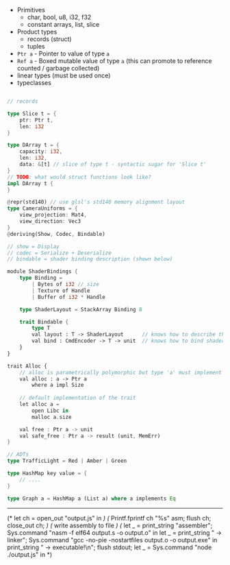 

- Primitives
    - char, bool, u8, i32, f32
    - constant arrays, list, slice
- Product types
    - records (struct)
    - tuples
- `Ptr a` - Pointer to value of type `a`
- `Ref a` - Boxed mutable value of type `a` (this can promote to reference counted / garbage collected)
- linear types (must be used once)
- typeclasses

```rust

// records

type Slice t = {
    ptr: Ptr t,
    len: i32
}

type DArray t = {
    capacity: i32,
    len: i32,
    data: &[t] // slice of type t - syntactic sugar for 'Slice t'
}
// TODO: what would struct functions look like?
impl DArray t {
}

@repr(std140) // use glsl's std140 memory alignment layout
type CameraUniforms = {
    view_projection: Mat4,
    view_direction: Vec3
}
@deriving(Show, Codec, Bindable)

// show = Display
// codec = Serialize + Deserialize
// bindable = shader binding description (shown below)

module ShaderBindings {
    type Binding =  
        | Bytes of i32 // size
        | Texture of Handle
        | Buffer of i32 * Handle

    type ShaderLayout = StackArray Binding 8

    trait Bindable {
        type T
        val layout : T -> ShaderLayout      // knows how to describe the needed bindings
        val bind : CmdEncoder -> T -> unit  // knows how to bind shader data 
    }
}

trait Alloc {
    // alloc is parametrically polymorphic but type 'a' must implement Size
    val alloc : a -> Ptr a
        where a impl Size
        
    // default implementation of the trait
    let alloc a =
        open Libc in
        malloc a.size

    val free : Ptr a -> unit
    val safe_free : Ptr a -> result (unit, MemErr)
}

// ADTs
type TrafficLight = Red | Amber | Green

type HashMap key value = {
    // ....
}

type Graph a = HashMap a (List a) where a implements Eq

```


-----

(* let ch = open_out "output.js" in *)
    (* Printf.fprintf ch "%s" asm; flush ch; close_out ch;  *)
    (* write assembly to file *) 
    (* let _ = print_string "assembler"; Sys.command "nasm -f elf64 output.s -o output.o" in
    let _ = print_string " -> linker"; Sys.command "gcc -no-pie -nostartfiles output.o -o output.exe" in
    print_string " -> executable!\n"; flush stdout; let _ =  Sys.command "node ./output.js" in *)
